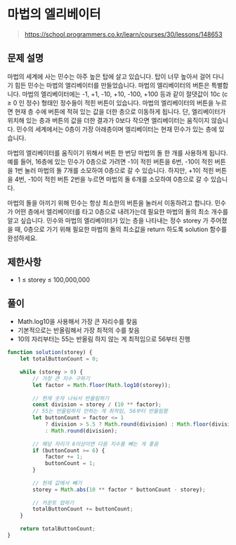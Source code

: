# 마법의 엘리베이터
> https://school.programmers.co.kr/learn/courses/30/lessons/148653

## 문제 설명
마법의 세계에 사는 민수는 아주 높은 탑에 살고 있습니다. 탑이 너무 높아서 걸어 다니기 힘든 민수는 마법의 엘리베이터를 만들었습니다. 마법의 엘리베이터의 버튼은 특별합니다. 마법의 엘리베이터에는 -1, +1, -10, +10, -100, +100 등과 같이 절댓값이 10c (c ≥ 0 인 정수) 형태인 정수들이 적힌 버튼이 있습니다. 마법의 엘리베이터의 버튼을 누르면 현재 층 수에 버튼에 적혀 있는 값을 더한 층으로 이동하게 됩니다. 단, 엘리베이터가 위치해 있는 층과 버튼의 값을 더한 결과가 0보다 작으면 엘리베이터는 움직이지 않습니다. 민수의 세계에서는 0층이 가장 아래층이며 엘리베이터는 현재 민수가 있는 층에 있습니다.

마법의 엘리베이터를 움직이기 위해서 버튼 한 번당 마법의 돌 한 개를 사용하게 됩니다.예를 들어, 16층에 있는 민수가 0층으로 가려면 -1이 적힌 버튼을 6번, -10이 적힌 버튼을 1번 눌러 마법의 돌 7개를 소모하여 0층으로 갈 수 있습니다. 하지만, +1이 적힌 버튼을 4번, -10이 적힌 버튼 2번을 누르면 마법의 돌 6개를 소모하여 0층으로 갈 수 있습니다.

마법의 돌을 아끼기 위해 민수는 항상 최소한의 버튼을 눌러서 이동하려고 합니다. 민수가 어떤 층에서 엘리베이터를 타고 0층으로 내려가는데 필요한 마법의 돌의 최소 개수를 알고 싶습니다. 민수와 마법의 엘리베이터가 있는 층을 나타내는 정수 storey 가 주어졌을 때, 0층으로 가기 위해 필요한 마법의 돌의 최소값을 return 하도록 solution 함수를 완성하세요.

## 제한사항
- 1 ≤ storey ≤ 100,000,000

## 풀이
- Math.log10을 사용해서 가장 큰 자리수를 찾음
- 기본적으로는 반올림해서 가장 최적의 수를 찾음
- 10의 자리부터는 55는 반올림 하지 않는 게 최적임으로 56부터 진행

```js
function solution(storey) {
    let totalButtonCount = 0;
    
    while (storey > 0) {
        // 가장 큰 지수 구하기
        let factor = Math.floor(Math.log10(storey));
        
        // 현재 숫자 나눠서 반올림하기
        const division = storey / (10 ** factor);
        // 55는 반올림하지 안하는 게 최적임, 56부터 반올림함
        let buttonCount = factor <= 1
            ? division > 5.5 ? Math.round(division) : Math.floor(division)
            : Math.round(division);
        
        // 해당 자리가 6이상이면 다음 지수를 빼는 게 좋음
        if (buttonCount >= 6) {
            factor += 1;
            buttonCount = 1;
        }
        
        // 현재 값에서 빼기
        storey = Math.abs(10 ** factor * buttonCount - storey);
        
        // 카운트 업하기
        totalButtonCount += buttonCount;
    }
    
    return totalButtonCount;
}
```

